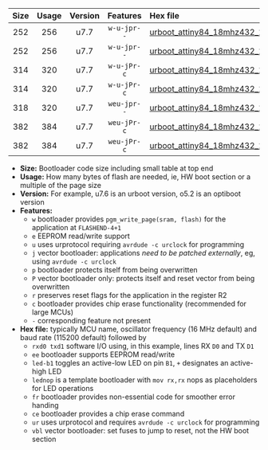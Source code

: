 |Size|Usage|Version|Features|Hex file|
|:-:|:-:|:-:|:-:|:--|
|252|256|u7.7|`w-u-jpr--`|[urboot_attiny84_18mhz432_19200bps_rxa3_txa2_led+a4_ur_vbl.hex](https://raw.githubusercontent.com/stefanrueger/urboot.hex/main/mcus/attiny84/fcpu_18mhz432/19200_bps/urboot_attiny84_18mhz432_19200bps_rxa3_txa2_led+a4_ur_vbl.hex)|
|252|256|u7.7|`w-u-jpr--`|[urboot_attiny84_18mhz432_19200bps_rxa3_txa2_lednop_ur_vbl.hex](https://raw.githubusercontent.com/stefanrueger/urboot.hex/main/mcus/attiny84/fcpu_18mhz432/19200_bps/urboot_attiny84_18mhz432_19200bps_rxa3_txa2_lednop_ur_vbl.hex)|
|314|320|u7.7|`w-u-jPr-c`|[urboot_attiny84_18mhz432_19200bps_rxa3_txa2_led+a4_fr_ce_ur_vbl.hex](https://raw.githubusercontent.com/stefanrueger/urboot.hex/main/mcus/attiny84/fcpu_18mhz432/19200_bps/urboot_attiny84_18mhz432_19200bps_rxa3_txa2_led+a4_fr_ce_ur_vbl.hex)|
|314|320|u7.7|`w-u-jPr-c`|[urboot_attiny84_18mhz432_19200bps_rxa3_txa2_lednop_fr_ce_ur_vbl.hex](https://raw.githubusercontent.com/stefanrueger/urboot.hex/main/mcus/attiny84/fcpu_18mhz432/19200_bps/urboot_attiny84_18mhz432_19200bps_rxa3_txa2_lednop_fr_ce_ur_vbl.hex)|
|318|320|u7.7|`weu-jpr--`|[urboot_attiny84_18mhz432_19200bps_rxa3_txa2_ee_ur_vbl.hex](https://raw.githubusercontent.com/stefanrueger/urboot.hex/main/mcus/attiny84/fcpu_18mhz432/19200_bps/urboot_attiny84_18mhz432_19200bps_rxa3_txa2_ee_ur_vbl.hex)|
|382|384|u7.7|`weu-jPr-c`|[urboot_attiny84_18mhz432_19200bps_rxa3_txa2_ee_led+a4_fr_ce_ur_vbl.hex](https://raw.githubusercontent.com/stefanrueger/urboot.hex/main/mcus/attiny84/fcpu_18mhz432/19200_bps/urboot_attiny84_18mhz432_19200bps_rxa3_txa2_ee_led+a4_fr_ce_ur_vbl.hex)|
|382|384|u7.7|`weu-jPr-c`|[urboot_attiny84_18mhz432_19200bps_rxa3_txa2_ee_lednop_fr_ce_ur_vbl.hex](https://raw.githubusercontent.com/stefanrueger/urboot.hex/main/mcus/attiny84/fcpu_18mhz432/19200_bps/urboot_attiny84_18mhz432_19200bps_rxa3_txa2_ee_lednop_fr_ce_ur_vbl.hex)|

- **Size:** Bootloader code size including small table at top end
- **Usage:** How many bytes of flash are needed, ie, HW boot section or a multiple of the page size
- **Version:** For example, u7.6 is an urboot version, o5.2 is an optiboot version
- **Features:**
  + `w` bootloader provides `pgm_write_page(sram, flash)` for the application at `FLASHEND-4+1`
  + `e` EEPROM read/write support
  + `u` uses urprotocol requiring `avrdude -c urclock` for programming
  + `j` vector bootloader: applications *need to be patched externally*, eg, using `avrdude -c urclock`
  + `p` bootloader protects itself from being overwritten
  + `P` vector bootloader only: protects itself and reset vector from being overwritten
  + `r` preserves reset flags for the application in the register R2
  + `c` bootloader provides chip erase functionality (recommended for large MCUs)
  + `-` corresponding feature not present
- **Hex file:** typically MCU name, oscillator frequency (16 MHz default) and baud rate (115200 default) followed by
  + `rxd0 txd1` software I/O using, in this example, lines RX `D0` and TX `D1`
  + `ee` bootloader supports EEPROM read/write
  + `led-b1` toggles an active-low LED on pin `B1`, `+` designates an active-high LED
  + `lednop` is a template bootloader with `mov rx,rx` nops as placeholders for LED operations
  + `fr` bootloader provides non-essential code for smoother error handing
  + `ce` bootloader provides a chip erase command
  + `ur` uses urprotocol and requires `avrdude -c urclock` for programming
  + `vbl` vector bootloader: set fuses to jump to reset, not the HW boot section
